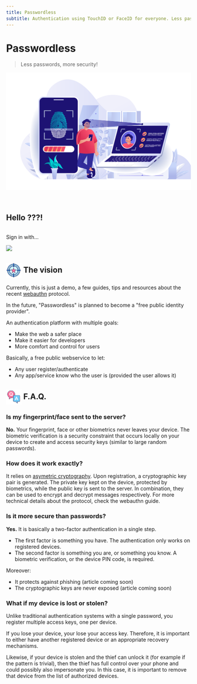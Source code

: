 ```yaml
---
title: Passwordless
subtitle: Authentication using TouchID or FaceID for everyone. Less passwords, more security!
---
```


Passwordless
============

> Less passwords, more security!

![Banner](img/banner-biometric-auth.svg)

<section id="userinfo" class="hidden">
  <img />
  <h1>Hello ???!</h1>
  <pre></pre>
</section>

<section id="login" class="hidden">
  <p>Sign in with...</p>
  <a class="btn btn-default" href="https://ui.passwordless.id">
    <img src="http://passwordless.id/logo/logo-500x125.svg" />
  </a>
</section>

<script src="js/sign-in-with.js"></script>

<!--iframe src="form.html" style="width:100%;height:300px;border:none;"></iframe-->




<img src="img/icon-target.svg" style="height:2em; vertical-align:middle" /> The vision
---------------------------

Currently, this is just a demo, a few guides, tips and resources about the recent [webauthn](webauthn/1_introduction.md) protocol.

In the future, "Passwordless" is planned to become a "free public identity provider".

An authentication platform with multiple goals:

- Make the web a safer place
- Make it easier for developers
- More comfort and control for users

Basically, a free public webservice to let:

- Any user register/authenticate
- Any app/service know who the user is (provided the user allows it)



<img src="img/icon-faq.svg" style="height:2em; vertical-align:middle" /> F.A.Q. 
-------------------------------

### Is my fingerprint/face sent to the server? 

**No.** Your fingerprint, face or other biometrics never leaves your device.
The biometric verification is a security constraint that occurs locally on your device
to create and access security keys (similar to large random passwords).

### How does it work exactly? 

It relies on [asymetric cryptography](https://en.m.wikipedia.org/wiki/Public-key_cryptography). 
Upon registration, a cryptographic key pair is generated.
The private key kept on the device, protected by biometrics,
while the public key is sent to the server.
In combination, they can be used to encrypt and decrypt messages respectively.
For more technical details about the protocol, check the webauthn guide.

### Is it more secure than passwords? 

**Yes.** It is basically a two-factor authentication in a single step. 

- The first factor is something you have. 
The authentication only works on registered devices. 
- The second factor is something you are, or something you know. 
A biometric verification, or the device PIN code, is required.

Moreover:

- It protects against phishing (article coming soon)
- The cryptographic keys are never exposed (article coming soon)

### What if my device is lost or stolen? 

Unlike traditional authentication systems with a single password,
you register multiple access keys, one per device.

If you lose your device, your lose your access key.
Therefore, it is important to either have another registered device or an appropriate recovery mechanisms.

Likewise, if your device is stolen and the thief can unlock it (for example if the pattern is trivial),
then the thief has full control over your phone and could possibly also impersonate you.
In this case, it is important to remove that device from the list of authorized devices.


